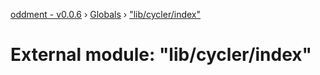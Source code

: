 [oddment - v0.0.6](../README.md) › [Globals](../globals.md) › ["lib/cycler/index"](_lib_cycler_index_.md)

# External module: "lib/cycler/index"


